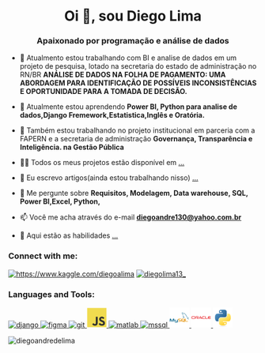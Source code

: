 <h1 align="center">Oi 👋, sou Diego Lima</h1>
<h3 align="center">Apaixonado por programação e análise de dados</h3>

- 🔭 Atualmento estou trabalhando com BI e analise de dados em um projeto de pesquisa, lotado na secretaria do estado de administração no RN/BR **ANÁLISE DE DADOS NA FOLHA DE PAGAMENTO: UMA ABORDAGEM PARA IDENTIFICAÇÃO DE POSSÍVEIS INCONSISTÊNCIAS E OPORTUNIDADE PARA A TOMADA DE DECISÃO.**

- 🌱 Atualmente estou aprendendo **Power BI, Python para analise de dados,Django Fremework,Estatistica,Inglês e Oratória.**

- 👯 Também estou trabalhando no projeto institucional em parceria com a FAPERN e a secretaria de administração **Governança, Transparência e Inteligência. na Gestão Pública**

- 👨‍💻 Todos os meus projetos estão disponível em [...](...)

- 📝 Eu escrevo artigos(ainda estou trabalhando nisso) [...](...)

- 💬 Me pergunte sobre **Requisitos, Modelagem, Data warehouse, SQL, Power BI,Excel, Python,**

- 📫 Você me acha através do e-mail **diegoandre130@yahoo.com.br**

- 📄 Aqui estão as habilidades [...](...)

<h3 align="left">Connect with me:</h3>
<p align="left">
<a href="https://kaggle.com/https://www.kaggle.com/diegoalima" target="blank"><img align="center" src="https://raw.githubusercontent.com/rahuldkjain/github-profile-readme-generator/master/src/images/icons/Social/kaggle.svg" alt="https://www.kaggle.com/diegoalima" height="30" width="40" /></a>
<a href="https://instagram.com/@diegolima13_" target="blank"><img align="center" src="https://raw.githubusercontent.com/rahuldkjain/github-profile-readme-generator/master/src/images/icons/Social/instagram.svg" alt="diegolima13_" height="30" width="40" /></a>
</p>

<h3 align="left">Languages and Tools:</h3>
<p align="left"> <a href="https://www.djangoproject.com/" target="_blank" rel="noreferrer"> <img src="https://cdn.worldvectorlogo.com/logos/django.svg" alt="django" width="40" height="40"/> </a> <a href="https://www.figma.com/" target="_blank" rel="noreferrer"> <img src="https://www.vectorlogo.zone/logos/figma/figma-icon.svg" alt="figma" width="40" height="40"/> </a> <a href="https://git-scm.com/" target="_blank" rel="noreferrer"> <img src="https://www.vectorlogo.zone/logos/git-scm/git-scm-icon.svg" alt="git" width="40" height="40"/> </a> <a href="https://developer.mozilla.org/en-US/docs/Web/JavaScript" target="_blank" rel="noreferrer"> <img src="https://raw.githubusercontent.com/devicons/devicon/master/icons/javascript/javascript-original.svg" alt="javascript" width="40" height="40"/> </a> <a href="https://www.mathworks.com/" target="_blank" rel="noreferrer"> <img src="https://upload.wikimedia.org/wikipedia/commons/2/21/Matlab_Logo.png" alt="matlab" width="40" height="40"/> </a> <a href="https://www.microsoft.com/en-us/sql-server" target="_blank" rel="noreferrer"> <img src="https://www.svgrepo.com/show/303229/microsoft-sql-server-logo.svg" alt="mssql" width="40" height="40"/> </a> <a href="https://www.mysql.com/" target="_blank" rel="noreferrer"> <img src="https://raw.githubusercontent.com/devicons/devicon/master/icons/mysql/mysql-original-wordmark.svg" alt="mysql" width="40" height="40"/> </a> <a href="https://www.oracle.com/" target="_blank" rel="noreferrer"> <img src="https://raw.githubusercontent.com/devicons/devicon/master/icons/oracle/oracle-original.svg" alt="oracle" width="40" height="40"/> </a> <a href="https://www.python.org" target="_blank" rel="noreferrer"> <img src="https://raw.githubusercontent.com/devicons/devicon/master/icons/python/python-original.svg" alt="python" width="40" height="40"/> </a> </p>

<p><img align="center" src="https://github-readme-stats.vercel.app/api/top-langs?username=diegoandredelima&show_icons=true&locale=en&layout=compact" alt="diegoandredelima" /></p>
